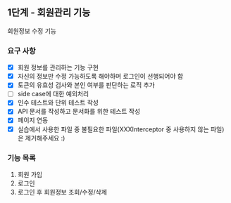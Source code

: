 ## 1단계 - 회원관리 기능
회원정보 수정 기능
### 요구 사항
- [x] 회원 정보를 관리하는 기능 구현
- [x] 자신의 정보만 수정 가능하도록 해야하며 로그인이 선행되어야 함
- [x] 토큰의 유효성 검사와 본인 여부를 판단하는 로직 추가
- [ ] side case에 대한 예외처리
- [x] 인수 테스트와 단위 테스트 작성
- [x] API 문서를 작성하고 문서화를 위한 테스트 작성
- [x] 페이지 연동
- [x] 실습에서 사용한 파일 중 불필요한 파일(XXXInterceptor 중 사용하지 않는 파일)은 제거해주세요 :)
### 기능 목록
1. 회원 가입
2. 로그인
3. 로그인 후 회원정보 조회/수정/삭제

